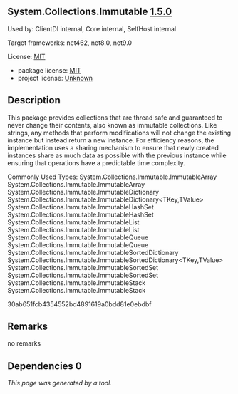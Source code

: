 System.Collections.Immutable [1.5.0](https://www.nuget.org/packages/System.Collections.Immutable/1.5.0)
--------------------

Used by: ClientDI internal, Core internal, SelfHost internal

Target frameworks: net462, net8.0, net9.0

License: [MIT](../../../../licenses/mit) 

- package license: [MIT](https://github.com/dotnet/corefx/blob/master/LICENSE.TXT) 
- project license: [Unknown](https://dot.net/) 

Description
-----------
This package provides collections that are thread safe and guaranteed to never change their contents, also known as immutable collections. Like strings, any methods that perform modifications will not change the existing instance but instead return a new instance. For efficiency reasons, the implementation uses a sharing mechanism to ensure that newly created instances share as much data as possible with the previous instance while ensuring that operations have a predictable time complexity.

Commonly Used Types:
System.Collections.Immutable.ImmutableArray
System.Collections.Immutable.ImmutableArray<T>
System.Collections.Immutable.ImmutableDictionary
System.Collections.Immutable.ImmutableDictionary<TKey,TValue>
System.Collections.Immutable.ImmutableHashSet
System.Collections.Immutable.ImmutableHashSet<T>
System.Collections.Immutable.ImmutableList
System.Collections.Immutable.ImmutableList<T>
System.Collections.Immutable.ImmutableQueue
System.Collections.Immutable.ImmutableQueue<T>
System.Collections.Immutable.ImmutableSortedDictionary
System.Collections.Immutable.ImmutableSortedDictionary<TKey,TValue>
System.Collections.Immutable.ImmutableSortedSet
System.Collections.Immutable.ImmutableSortedSet<T>
System.Collections.Immutable.ImmutableStack
System.Collections.Immutable.ImmutableStack<T>
 
30ab651fcb4354552bd4891619a0bdd81e0ebdbf

Remarks
-----------
no remarks


Dependencies 0
-----------


*This page was generated by a tool.*